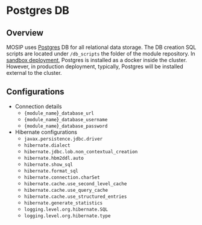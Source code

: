 # Postgres DB

## Overview

MOSIP uses [Postgres](https://www.postgresql.org) DB for all relational data storage. The DB creation SQL scripts are located under `/db_scripts` the folder of the module repository. In [sandbox deployment](https://github.com/mosip/mosip-infra/tree/release-1.2.0/deployment/v3/external/postgres), Postgres is installed as a docker inside the cluster. However, in production deployment, typically, Postgres will be installed external to the cluster.&#x20;

## Configurations

* Connection details
  * `{module_name`}`_database_url`
  * `{module_name`}`_database_username`
  * `{module_name`}`_database_password`
* Hibernate configurations
  * `javax.persistence.jdbc.driver`
  * `hibernate.dialect`
  * `hibernate.jdbc.lob.non_contextual_creation`
  * `hibernate.hbm2ddl.auto`
  * `hibernate.show_sql`
  * `hibernate.format_sql`
  * `hibernate.connection.charSet`
  * `hibernate.cache.use_second_level_cache`
  * `hibernate.cache.use_query_cache`
  * `hibernate.cache.use_structured_entries`
  * `hibernate.generate_statistics`
  * `logging.level.org.hibernate.SQL`
  * `logging.level.org.hibernate.type`

